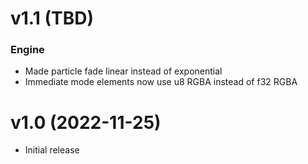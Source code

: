 # v1.1 (TBD)

### Engine

- Made particle fade linear instead of exponential
- Immediate mode elements now use u8 RGBA instead of f32 RGBA

# v1.0 (2022-11-25)

- Initial release

